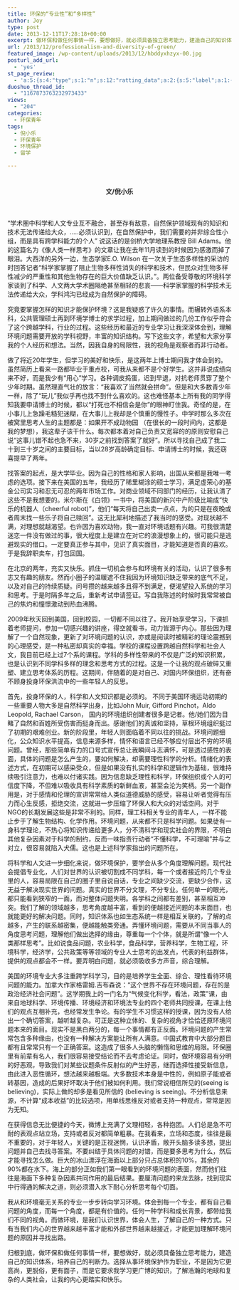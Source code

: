 ```yaml
---
title: 环保的“专业性”和“多样性”
author: Joy
type: post
date: 2013-12-11T17:28:18+00:00
excerpt: 做环保和做任何事情一样，要想做好，就必须具备独立思考能力，建造自己的知识体系，培养自己的判断力。选择从事环境保护作为职业，不是因为它更高尚，更脱俗，更有面子，而是它要求我学习更广博的知识，了解浩瀚的地球和复杂的人类社会，让我的内心更踏实和快乐。
url: /2013/12/professionalism-and-diversity-of-green/
featured_image: /wp-content/uploads/2013/12/hbddyxhzyx-00.jpg
posturl_add_url:
  - 'yes'
st_page_review:
  - 'a:5:{s:4:"type";s:1:"n";s:12:"ratting_data";a:2:{s:5:"label";a:1:{i:0;s:0:"";}s:5:"score";a:1:{i:0;s:1:"0";}}s:7:"postion";s:2:"tl";s:5:"title";s:0:"";s:11:"score_label";s:0:"";}'
duoshuo_thread_id:
  - "1167873763232973433"
views:
  - "204"
categories:
  - 环保青年
tags:
  - 倪小乐
  - 环保青年
  - 环境保护
  - 留学

---
```

<h1 style="text-align: center;">
  <span style="font-size: 14px; line-height: 1.5em;">文/倪小乐</span>
</h1>

<span><wbr /></span>

<span>“学术圈中科学和人文专业互不融合，甚至存有敌意，自然保护领域现有的知识和技术无法传递给大众，…..必须认识到，在自然保护中，我们需要的并非综合性小组，而是具有跨学科能力的个人” 说这话的是剑桥大学地理系教授 Bill Adams。他的这篇名为《像人类一样思考》的文章让我在去年11月读到的时候因为感激而掉了眼泪。大西洋的另外一边，生态学家E.O. Wilson 在一次关于生态多样性的采访的时回答记者“科学家掌握了阻止生物多样性消失的科学和技术，但民众对生物多样性减少的严重性和其他生物存在的巨大价值缺乏认识。”。两位备受尊敬的环境科学家谈到了科学、人文两大学术圈隔绝甚至相轻的悲哀——科学家掌握的科学技术无法传递给大众，学科鸿沟已经成为自然保护的障碍。</span>

<span>究竟要掌握怎样的知识才能保护环境？这是我疑惑了许久的事情。而辗转外语系本科，公共管理硕士再到环境学博士的求学过程，加上期间做过的几份工作似乎符合了这个跨越学科，行业的过程。这些经历和最近的专业学习让我深深体会到，理解环境问题需要开放的学科视野，丰富的知识结构。写下这些文字，希望和大家分享我的个人经历和想法。当然，因我自身的局限性，我的视角是观察者而非行动者。</span>

<span>做了将近20年学生，但学习的美好和快乐，是这两年上博士期间我才体会到的。虽然简历上看来一路都毕业于重点校，可我从来都不是个好学生。这并非说成绩向来不好，而是我少有“用心”学习。各种调皮捣蛋，迟到早退，对抗老师贯穿了整个少年时期。虽然理直气壮的放言：“我喜欢了当然就会拼命”。但是和大多数青少年一样，除了“玩儿”我似乎再也找不到什么喜欢的。这也难怪基本上所有我的同学得知我要申请博士的时候，都以“打死也不相信会是你”的眼神盯住我。奇怪的是，在小事儿上急躁毛糙犯迷糊，在大事儿上我却是个慎重的慢性子。中学时那么多次在被窝里思考人生的主题都是：如果开不成动物园 （在很长的一段时间内，这都是我的梦想），我这辈子该干什么。每次都本着对自己负责又宽容的的原则安慰自己说“这事儿错不起也急不来，30岁之前找到答案了就好”。所以寻找自己成了我二十到三十岁之间的主要目标，当以28岁高龄确定目标、申请博士的时候，我还窃喜提早了两年。</span>

<span>找答案的起点，是大学毕业。因为自己的性格和家人影响，出国从来都是我唯一考虑的选项。接下来在美国的五年，我经历了稀里糊涂的硕士学习，满足虚荣心的基金公司实习和忍无可忍的两年市场工作。对商业领域不同部门的经历，让我认清了这些不是我想要的。米尔斯在《白领》一书中，将美国的新兴中产阶级比喻成“快乐的机器人（cheerful robot)”，他们“每天将自己出卖一点点，为的只是在夜晚或者周末找一些乐子将自己赎回”。这无比犀利地描述了我当时的感受。对现状越不满，对理想就越渴望。也许因为喜欢动物，我一直对环境话题有兴趣。可我很清楚迷恋一件没有做过的事，很大程度上是建立在对它的浪漫想象上的，很可能只是逃避现实的借口。一定要真正参与其中，见识了真实面目，才能知道是否真的喜欢。于是我辞职卖车，打包回国。</span>

<span>在北京的两年，充实又快乐。抓住一切机会参与和环境有关的活动，认识了很多有志又有趣的朋友。然而小圈子的温暖遮不住我因为环境知识缺乏带来的底气不足，以及对自己的持续质疑。问号攒的越来越多且得不到满足，便渴望投入系统的学习和思考。于是时隔多年之后，重新考试申请签证。写自我陈述的时候时我常常被自己的焦灼和憧憬激动到热血沸腾。</span>

<span>2009年秋天回到美国，回到校园，一切都不同以往了。我开始享受学习，下课抓着老师提问，参加一切感兴趣的讲座，得空就看书，动力皆源于内心。那些因为理解了一个自然现象，更新了对环境问题的认识，亦或是阅读时被精彩的理论震撼到的心理感受，是一种私密却真实的幸福。学校的课程设置跨越自然科学和社会人文，我目前已经上过7个系的课程。学科的多样性带来的不仅是广泛的知识积累，也是认识到不同学科多样的理念和思考方式的过程。这是一个让我的观点破碎又重塑、建立思考体系的历程。这期间，伴随着的是对自己、对国内环保组织，还有奋不顾身投身环保洪流中的一些年轻人的反思。</span>

<span>首先，投身环保的人，科学和人文知识都是必须的。 不同于美国环境运动初期的一些重要人物大多是自然科学出身，比如John Muir, Gifford Pinchot，Aldo Leopold, Rachael Carson， 国内的环境组织创建者很多是记者。他/她们因为目睹了自然和百姓所受伤害而挺身而出。感谢他们的真诚和坚持，草根环境组织挺过了初期的艰难创业。新的阶段里，年轻人则面临着不同以往的挑战。环境问题细化，公众知识水平提高，信息来源多样，情怀和语言已经不够应付层出不穷的环境问题。曾经，那些简单有力的口号式宣传总让我瞬间斗志满怀，可是透过感性的表面，具体的问题是怎么产生的，要如何解决，却需要理性科学的分析。情绪化的表述方式，在初期可以感染受众，但是如果没有扎实的科学和逻辑作为基础，很难持续吸引注意力，也难以付诸实践。因为信息缺乏理性和科学，环保组织或个人的可信度下降，不但难以吸收具有科学素质的新鲜血液，甚至会沦为笑柄。另一个副作用是，对于感情和伦理的宣讲常常给人类似道德威胁的感受，容易让听者觉得有压力而心生反感，拒绝交流，这就进一步压缩了环保人和大众的对话空间。对于NGO的长期发展这些是非常不利的。同样，理工科相关专业的青年人，一样不能止步于了解生物结构、化学作用。环境问题，从来都不只是科学问题。如果徒有一身科学理论，不热心将知识传递给更多人，分不清科学和现实社会的界限，不明白其他复杂因素对于科学的制约，反而一味指责行动者“不懂科学，不可理喻”并与之对立，很容易就陷入犬儒。这也是上述科学家指出的问题所在。</span>

<span>将科学和人文进一步细化来说，做环境保护，要学会从多个角度理解问题。现代社会提倡专业化，人们对世界的认识被切割成不同学科，每一个或者接近的几个专业里的人，容易局限在自己的圈子里自说自话，专业之间缺少交流，更缺少合作，这无益于解决现实世界的问题。真实的世界不分文理，不分专业。任何单一的眼光，都只能看到狭窄的一面，而对整体问题失明。各学科之间都有差别，甚至相互冲突。我们了解的领域越多，思考角度越丰富，看到的便越接近问题的本来面目，也就能更好的解决问题。同时，知识体系也如生态系统一样是相互关联的，了解的点越多，产生的联系越密集，便越能触类旁通。弄懂环境问题，需要从不同当事人的角度思考问题，理解他们做出选择的缘由，尊重每一个个体，就是所谓“像一个人类那样思考”。比如说食品问题，农业科学，食品科学，营养科学，生物工程，环境科学，经济学，公共政策等等领域的专业人士思考的出发点，代表的利益群体，提供的观点都会不一样。要弄明白问题，就必须吸收多方声音，综合理解。</span>

<span>美国的环境专业大多注重跨学科学习，目的是培养学生全面、综合、理性看待环境问题的能力。加拿大作家格雷姆.吉布森说：“这个世界不存在环境问题，存在的是政治经济社会问题”。这学期我上的一门名为“气候变化科学，看法，政策”课，由来自地球科学、环境传播、环境经济和环境法专业的四个老师共同授课，在课上他们的观点互相补充，也经常发生争论。有的学生不习惯这样的授课，因为没有人给出一个确切答案，越听越复杂。可正是这种立体的、复杂的视角才恰恰还原环境问题本来的面目。现实不是黑白两分的，每一个事情都有正反面。环境问题的产生常常包含多种缘由，也没有一种解决方案能让所有人满意。中国式教育中大部分题目都有且常常只有一个正确答案。这造成了很多人头脑的懒惰和思维的局限。环保圈里有前辈有名人，我们很容易接受结论而不去考虑论证。同时，做环境容易有分明的好恶观，导致我们对某些议题条件反射似的产生好恶，继而选择性接受新信息，由此进入恶性循环，想法越来越极端。大多数技术本身是中性的，例如原子能或者转基因，造成的后果好坏取决于他们被如何利用。我们常说相信所见的(seeing is believing)，实际上做的却多是看见所信的 (believing is seeing)。不分析信息来源，不计算“成本收益”的比较选项，用单线思维反对或者支持一种观点，常常是因为无知。</span>

<span>在获得信息无比便捷的今天，微博上充满了文理相轻，各种抱团。人们总是急不可耐的表观点站立场，支持或者反对都简单粗暴。在我看来，立场和态度，往往是最不重要的，对于年轻人，关键的是正视迷惘，认识矛盾，敞开头脑多读多想，提出问题并自己去找寻答案。不要纠结于具体问题的对错，而是要多思考为什么，然后才能寻找怎么做。巨大的冰山漂浮在海面以上部分只占总体积的10%，其余的90%都在水下。海上的部分正如我们第一眼看到的环境问题的表面，然而他们往往是海面下多种复杂因素共同作用的最后结果。要厘清问题的来龙去脉，找到现实中行得通的解决之道，则必须潜入水下耐心分析思考每个切面。</span>

<span>我从和环境毫无关系的专业一步步转向学习环境。体会到每一个专业，都有自己看问题的角度，而每一个角度，都是有价值的。任何一种学科和成长背景，都带给我们不同的视角。而做环境，是我们认识世界，体会人生，了解自己的一种方式。只有当我们内心的世界越来越丰富才能和外部世界越来越接近，才能更加理解环境问题的原因并寻找出路。</span>

<span>归根到底，做环保和做任何事情一样，要想做好，就必须具备独立思考能力，建造自己的知识体系，培养自己的判断力。选择从事环境保护作为职业，不是因为它更高尚，更脱俗，更有面子，而是它要求我学习更广博的知识，了解浩瀚的地球和复杂的人类社会，让我的内心更踏实和快乐。</span>

&nbsp;